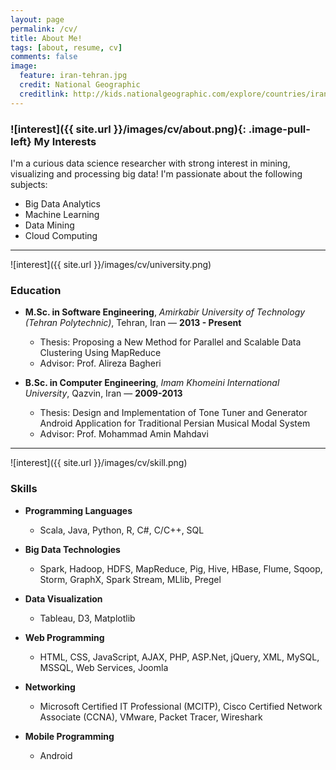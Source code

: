 ```yaml
---
layout: page
permalink: /cv/
title: About Me!
tags: [about, resume, cv]
comments: false
image:
  feature: iran-tehran.jpg
  credit: National Geographic
  creditlink: http://kids.nationalgeographic.com/explore/countries/iran/#iran-tehran.jpg
---
```


### ![interest]({{ site.url }}/images/cv/about.png){: .image-pull-left} My Interests



I'm a curious data science researcher with strong interest in mining, visualizing and processing big data! I'm passionate about the following subjects:

* Big Data Analytics
* Machine Learning
* Data Mining
* Cloud Computing

---

![interest]({{ site.url }}/images/cv/university.png)

### Education

- **M.Sc. in Software Engineering**, _Amirkabir University of Technology (Tehran Polytechnic)_, Tehran, Iran &mdash; **2013 - Present**
	- Thesis: Proposing a New Method for Parallel and Scalable Data Clustering Using MapReduce
	- Advisor: Prof. Alireza Bagheri

- **B.Sc. in Computer Engineering**, _Imam Khomeini International University_, Qazvin, Iran &mdash; **2009-2013**
	- Thesis: Design and Implementation of Tone Tuner and Generator Android Application for Traditional Persian Musical Modal System
	- Advisor: Prof. Mohammad Amin Mahdavi

---

![interest]({{ site.url }}/images/cv/skill.png)

### Skills

+ **Programming Languages**
	+ Scala, Java, Python, R, C#, C/C++, SQL

+ **Big Data Technologies**
	+ Spark, Hadoop, HDFS, MapReduce, Pig, Hive, HBase, Flume, Sqoop, Storm, GraphX, Spark Stream, MLlib, Pregel

+ **Data Visualization**
	+ Tableau, D3, Matplotlib

+ **Web Programming**
	+ HTML, CSS, JavaScript, AJAX, PHP, ASP.Net, jQuery, XML, MySQL, MSSQL, Web Services, Joomla

+ **Networking**
	+ Microsoft Certified IT Professional (MCITP), Cisco Certified Network Associate (CCNA), VMware, Packet Tracer, Wireshark
	
+ **Mobile Programming**
	+ Android
